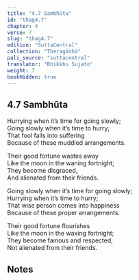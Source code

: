 ```yaml
---
title: "4.7 Sambhūta"
id: "thag4.7"
chapter: 4
verse: 7
slug: "thag4.7"
edition: "SuttaCentral"
collection: "Theragāthā"
pali_source: "suttacentral"
translator: "Bhikkhu Sujato"
weight: 7
bookHidden: true
---
```


## 4.7 Sambhūta  


Hurrying when it’s time for going slowly;  
Going slowly when it’s time to hurry;  
That fool falls into suffering  
Because of these muddled arrangements.  

Their good fortune wastes away  
Like the moon in the waning fortnight;  
They become disgraced,  
And alienated from their friends.  

Going slowly when it’s time for going slowly;  
Hurrying when it’s time to hurry;  
That wise person comes into happiness  
Because of these proper arrangements.  

Their good fortune flourishes  
Like the moon in the waxing fortnight;  
They become famous and respected,  
Not alienated from their friends.

## Notes